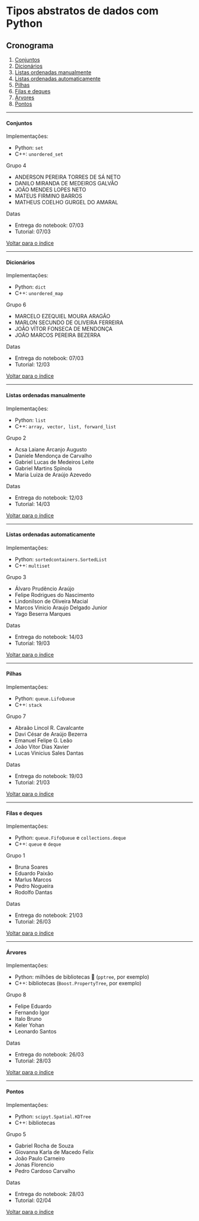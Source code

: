 # Tipos abstratos de dados com Python

## Cronograma

1. [Conjuntos](#conjuntos)
2. [Dicionários](#dicionários)
3. [Listas ordenadas manualmente](#listas-ordenadas-manualmente)
4. [Listas ordenadas automaticamente](#listas-ordenadas-automaticamente)
5. [Pilhas](#pilhas)
6. [Filas e deques](#filas-e-deques)
7. [Árvores](#árvores)
8. [Pontos](#pontos)

---

#### Conjuntos

Implementações:
- Python: `set`
- C++: `unordered_set`

Grupo 4
- ANDERSON PEREIRA TORRES DE SÁ NETO
- DANILO MIRANDA DE MEDEIROS GALVÃO
- JOÃO MENDES LOPES NETO
-	MATEUS FIRMINO BARROS
- MATHEUS COELHO GURGEL DO AMARAL

Datas
- Entrega do notebook: 07/03
- Tutorial: 07/03

[Voltar para o índice](#cronograma)

---

#### Dicionários

Implementações:
- Python: `dict`
- C++: `unordered_map`

Grupo 6
- MARCELO EZEQUIEL MOURA ARAGÃO
- MARLON SECUNDO DE OLIVEIRA FERREIRA
- JOÃO VÍTOR FONSECA DE MENDONÇA
- JOÃO MARCOS PEREIRA BEZERRA

Datas
- Entrega do notebook: 07/03
- Tutorial: 12/03

[Voltar para o índice](#cronograma)

---

#### Listas ordenadas manualmente

Implementações:
- Python: `list`
- C++: `array, vector, list, forward_list`

Grupo 2
- Acsa Laiane Arcanjo Augusto
- Daniele Mendonça de Carvalho
- Gabriel Lucas de Medeiros Leite
- Gabriel Martins Spínola
- Maria Luiza de Araújo Azevedo

Datas
- Entrega do notebook: 12/03
- Tutorial: 14/03

[Voltar para o índice](#cronograma)

---

#### Listas ordenadas automaticamente

Implementações:
- Python: `sortedcontainers.SortedList`
- C++: `multiset`

Grupo 3
- Álvaro Prudêncio Araújo
- Felipe Rodrigues do Nascimento
- Lindonilson de Oliveira Macial
- Marcos Vinicio Araujo Delgado Junior
- Yago Beserra Marques

Datas
- Entrega do notebook: 14/03
- Tutorial: 19/03

[Voltar para o índice](#cronograma)

---

#### Pilhas

Implementações:
- Python: `queue.LifoQueue`
- C++: `stack`

Grupo 7
* Abraão Lincol R. Cavalcante
* Davi César de Araújo Bezerra 
* Emanuel Felipe G. Leão
* João Vitor Dias Xavier
* Lucas Vinicius Sales Dantas

Datas
- Entrega do notebook: 19/03
- Tutorial: 21/03

[Voltar para o índice](#cronograma)

---

#### Filas e deques

Implementações:
- Python: `queue.FifoQueue` e `collections.deque`
- C++: `queue` e `deque`

Grupo 1
- Bruna Soares
- Eduardo Paixão
- Marlus Marcos
- Pedro Nogueira
- Rodolfo Dantas

Datas
- Entrega do notebook: 21/03
- Tutorial: 26/03

[Voltar para o índice](#cronograma)

---

#### Árvores

Implementações:
- Python: milhões de bibliotecas 🤠 (`pptree`, por exemplo)
- C++: bibliotecas (`Boost.PropertyTree`, por exemplo)

Grupo 8
- Felipe Eduardo
- Fernando Igor
- Italo Bruno 
- Keler Yohan
- Leonardo Santos

Datas
- Entrega do notebook: 26/03
- Tutorial: 28/03

[Voltar para o índice](#cronograma)

---

#### Pontos

Implementações:
- Python: `scipyt.Spatial.KDTree`
- C++: bibliotecas

Grupo 5
- Gabriel Rocha de Souza
- Giovanna Karla de Macedo Felix
- João Paulo Carneiro
- Jonas Florencio
- Pedro Cardoso Carvalho

Datas
- Entrega do notebook: 28/03
- Tutorial: 02/04

[Voltar para o índice](#cronograma)
